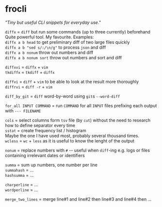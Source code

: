 # frocli
_"Tiny but useful CLI snippets for everyday use."_

`diffx` = `diff` but run some commands (up to three currently) beforehand\
Quite powerful tool. My favourite. Examples:\
`diffx a b head` to get preliminary diff of two large files quickly\
`diffx a b "sed s/:/\n/g"` to process `json` and diff\
`diffx a b nonum` throw out numbers and diff\
`diffx a b nonum sort` throw out numbers and sort and diff

`diffxvi` = `diffx` + `vim`\
`tkdiffx` = `tkdiff` + `diffx`

`diffvi` = `diff` + `vim` to be able to look at the result more thoroughly\
`diffrvi` = `diff -r` + `vim`

`diff_by_git` = `diff` word-by-word using `git`s `--word-diff`

`for_all INPUT COMMAND` = run `COMMAND` for all `INPUT` files prefixing each output with `--- FILENAME`

`cols` = select columns form `tsv` file (by `cut`) without the need to research how to define separator every time\
`sstat` = create frequency list / histogram\
Maybe the one I have used most, probably several thousand times.\
`wcless` = `wc` + `less` as it is useful to know the lenght of the output

`nonum` = replace numbers with `#` -- useful when `diff`-ing e.g. logs or files containing irrelevant dates or identifiers

`summa` = sum up numbers, one number per line\
`summahash` = ...\
`hashsumma` = ...

`charperline` = ...\
`wordperline` = ...

`merge_two_lines` = merge line#1 and line#2 then line#3 and line#4 then ...
